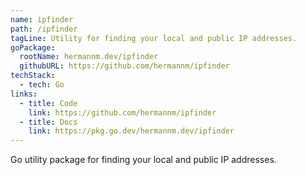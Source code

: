 ```yaml
---
name: ipfinder
path: /ipfinder
tagLine: Utility for finding your local and public IP addresses.
goPackage:
  rootName: hermannm.dev/ipfinder
  githubURL: https://github.com/hermannm/ipfinder
techStack:
  - tech: Go
links:
  - title: Code
    link: https://github.com/hermannm/ipfinder
  - title: Docs
    link: https://pkg.go.dev/hermannm.dev/ipfinder
---
```


Go utility package for finding your local and public IP addresses.
